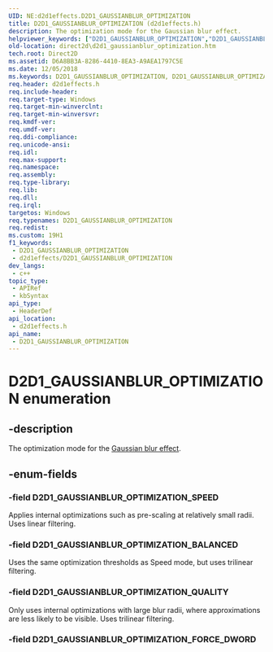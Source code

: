 ```yaml
---
UID: NE:d2d1effects.D2D1_GAUSSIANBLUR_OPTIMIZATION
title: D2D1_GAUSSIANBLUR_OPTIMIZATION (d2d1effects.h)
description: The optimization mode for the Gaussian blur effect.
helpviewer_keywords: ["D2D1_GAUSSIANBLUR_OPTIMIZATION","D2D1_GAUSSIANBLUR_OPTIMIZATION enumeration [Direct2D]","D2D1_GAUSSIANBLUR_OPTIMIZATION_BALANCED","D2D1_GAUSSIANBLUR_OPTIMIZATION_QUALITY","D2D1_GAUSSIANBLUR_OPTIMIZATION_SPEED","d2d1effects/D2D1_GAUSSIANBLUR_OPTIMIZATION","d2d1effects/D2D1_GAUSSIANBLUR_OPTIMIZATION_BALANCED","d2d1effects/D2D1_GAUSSIANBLUR_OPTIMIZATION_QUALITY","d2d1effects/D2D1_GAUSSIANBLUR_OPTIMIZATION_SPEED","direct2d.d2d1_gaussianblur_optimization"]
old-location: direct2d\d2d1_gaussianblur_optimization.htm
tech.root: Direct2D
ms.assetid: D6A8BB3A-8286-4410-8EA3-A9AEA1797C5E
ms.date: 12/05/2018
ms.keywords: D2D1_GAUSSIANBLUR_OPTIMIZATION, D2D1_GAUSSIANBLUR_OPTIMIZATION enumeration [Direct2D], D2D1_GAUSSIANBLUR_OPTIMIZATION_BALANCED, D2D1_GAUSSIANBLUR_OPTIMIZATION_QUALITY, D2D1_GAUSSIANBLUR_OPTIMIZATION_SPEED, d2d1effects/D2D1_GAUSSIANBLUR_OPTIMIZATION, d2d1effects/D2D1_GAUSSIANBLUR_OPTIMIZATION_BALANCED, d2d1effects/D2D1_GAUSSIANBLUR_OPTIMIZATION_QUALITY, d2d1effects/D2D1_GAUSSIANBLUR_OPTIMIZATION_SPEED, direct2d.d2d1_gaussianblur_optimization
req.header: d2d1effects.h
req.include-header: 
req.target-type: Windows
req.target-min-winverclnt: 
req.target-min-winversvr: 
req.kmdf-ver: 
req.umdf-ver: 
req.ddi-compliance: 
req.unicode-ansi: 
req.idl: 
req.max-support: 
req.namespace: 
req.assembly: 
req.type-library: 
req.lib: 
req.dll: 
req.irql: 
targetos: Windows
req.typenames: D2D1_GAUSSIANBLUR_OPTIMIZATION
req.redist: 
ms.custom: 19H1
f1_keywords:
 - D2D1_GAUSSIANBLUR_OPTIMIZATION
 - d2d1effects/D2D1_GAUSSIANBLUR_OPTIMIZATION
dev_langs:
 - c++
topic_type:
 - APIRef
 - kbSyntax
api_type:
 - HeaderDef
api_location:
 - d2d1effects.h
api_name:
 - D2D1_GAUSSIANBLUR_OPTIMIZATION
---
```


# D2D1_GAUSSIANBLUR_OPTIMIZATION enumeration


## -description

The optimization mode for the <a href="https://docs.microsoft.com/windows/desktop/Direct2D/gaussian-blur">Gaussian blur effect</a>.

## -enum-fields

### -field D2D1_GAUSSIANBLUR_OPTIMIZATION_SPEED

Applies internal optimizations such as pre-scaling at relatively small radii. Uses linear filtering.

### -field D2D1_GAUSSIANBLUR_OPTIMIZATION_BALANCED

Uses the same optimization thresholds as Speed mode, but uses trilinear filtering.

### -field D2D1_GAUSSIANBLUR_OPTIMIZATION_QUALITY

Only uses internal optimizations with large blur radii, where approximations are less likely to be visible. Uses trilinear filtering.

### -field D2D1_GAUSSIANBLUR_OPTIMIZATION_FORCE_DWORD


